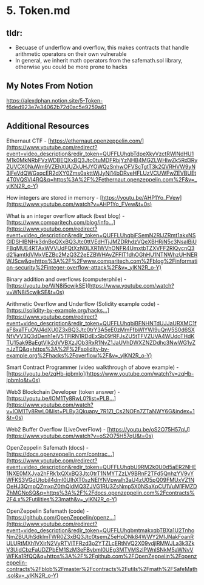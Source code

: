 
# 5. Token.md

## tldr:
- Becuase of underflow and overflow, this makes contracts that handle arithmetic operators on their own vulnerable
- In general, we inherit math operators from the safemath.sol library, otherwise you could be more prone to hacks



## My Notes From Notion
https://alexdphan.notion.site/5-Token-f6ded923e7e34062b72d0ac5e9259a61

## Additional Resources

Ethernaut CTF -
[https://ethernaut.openzeppelin.com/](https://www.youtube.com/redirect?event=video_description&redir_token=QUFFLUhqbTdpeXkyVzctRWlNdHU1M1k0MkNRbFVzWDBEQXxBQ3Jtc0tuMDFRbjYzNHB4MGZLWHIwZk5Rd3RyZUVCX0NuWm9VZEhXUUZkUHJYOWQzSnhwOFVScTgtT3k2QVRHVW9yN3lFeVdQWGxqcER2dXY0Zms0akttWjJyNi14bDRveHFLUzVCUWFwZEVBUEt4T0VQSVI4RQ&q=https%3A%2F%2Fethernaut.openzeppelin.com%2F&v=_ylKN2R_o-Y)

How integers are stored in memory -
[https://youtu.be/AHP1Yo_FVew](https://www.youtube.com/watch?v=AHP1Yo_FVew&t=0s)

What is an integer overflow attack (best blog) -
[https://www.comparitech.com/blog/info...](https://www.youtube.com/redirect?event=video_description&redir_token=QUFFLUhqbjFSemN2RlJZRmt1akxNSGlDSHlBNHk3dnBoQXxBQ3Jtc0ttVEdHTjJMZDRhdzVQeXBHRjN5c3NsalBjUFBqMUE4RTAxWVVUdFQtXzN0LXR1WVhONFR4UmxtbTZXVFF2RlQycnQ3d21iamtIdVMxVEZBc2MzQ3Z2eEZBWHAyZFFIT1dhOGhHU1NTNWhzUHNERWJScw&q=https%3A%2F%2Fwww.comparitech.com%2Fblog%2Finformation-security%2Finteger-overflow-attack%2F&v=_ylKN2R_o-Y)

Binary addition and overflows (computerphile) -
[https://youtu.be/WN8i5cwjkSE](https://www.youtube.com/watch?v=WN8i5cwjkSE&t=0s)

Arithmetic Overflow and Underflow (Solidity example code) -
[https://solidity-by-example.org/hacks...](https://www.youtube.com/redirect?event=video_description&redir_token=QUFFLUhqbjBFNHNTdUJJaURXMC1faF8xaTFuOVJ4dXU0Z3xBQ3Jtc0trY3A5eE0zMmFfbWlYWl9uQnV5S0d6SXNfVVV3Q3dDenh1elV5TFlRN1RDdExSb09fRFJsZU5tTFVZUVA4WUdoTHdKTU15ak9BaEgtVlk2dVVBXzJOb3RxR1NvZ1JaUVhDWXZNZDdhc3NwWG1yZnJzTQ&q=https%3A%2F%2Fsolidity-by-example.org%2Fhacks%2Foverflow%2F&v=_ylKN2R_o-Y)

Smart Contract Programmer (video walkthrough of above example) -
[https://youtu.be/zqHb-ipbmIo](https://www.youtube.com/watch?v=zqHb-ipbmIo&t=0s)

Web3 Blockchain Developer (token answer) -
[https://youtu.be/IOM1Ty8RwL0?list=PLB...](https://www.youtube.com/watch?v=IOM1Ty8RwL0&list=PLBy3Qkuapv_7R1ZI_Cs2NOFn7ZTaNWY6G&index=1&t=0s)

Web2 Buffer Overflow (LiveOverFlow) -
[https://youtu.be/oS2O75H57qU](https://www.youtube.com/watch?v=oS2O75H57qU&t=0s)

OpenZeppelin Safemath (docs) -
[https://docs.openzeppelin.com/contrac...](https://www.youtube.com/redirect?event=video_description&redir_token=QUFFLUhqbU9RM2k0U0d5aER2NHE1NXE0MXJva2hFRk1xQXxBQ3Jtc0trT1NMYTZzLV9BRnF2TFd5QnhzYV9vYWFKS3VGdUtobjI4dmI0UlhXT0szNElYNVpwalh3aU4zU05pQ09FMUxVZ1NOeHJ3QmpQZmxqZ0thQldMQ3ZJVG1RU3ZsNmp5X0NSaXpCU1VuM1FMZDZhMGNoSQ&q=https%3A%2F%2Fdocs.openzeppelin.com%2Fcontracts%2F4.x%2Futilities%23math&v=_ylKN2R_o-Y)

OpenZeppelin Safemath (code) -
[https://github.com/OpenZeppelin/openz...](https://www.youtube.com/redirect?event=video_description&redir_token=QUFFLUhqbmtmakxqbTBXa1U2TnhoNmZBUUhSdklmTWR0Z3xBQ3Jtc0tsemZ5eHpDNk84WWY2MlJNakFoanRULURtMXh1VXlrN2VyRTVlTFRzd3o2YTZLcERtNVQ2X09vdjlRMWJLa3k3ZkV3UjdCbzFaUDZPbEM1SzM3eFBvbmI0UEg3MTVMSzlPWnlSNkM5aWNvVWFKa1RfQQ&q=https%3A%2F%2Fgithub.com%2FOpenZeppelin%2Fopenzeppelin-contracts%2Fblob%2Fmaster%2Fcontracts%2Futils%2Fmath%2FSafeMath.sol&v=_ylKN2R_o-Y)
